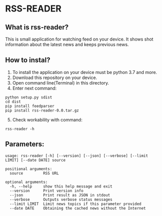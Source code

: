 # RSS-READER

## What is rss-reader?

This is small application for watching feed on your device. It shows shot information about the latest news and keeps previous news.

## How to instal?

1. To install the application on your device must be python 3.7 and more.
2. Download this repository on your device.
3. Open command line(Terminal) in this directory.
4. Enter next command:
```
python setup.py sdist
cd dist
pip install feedparser
pip install rss-reader-0.0.tar.gz
```
5. Check workability with command: 
```
rss-reader -h
```

## Parameters:
```
usage: rss-reader [-h] [--version] [--json] [--verbose] [--limit LIMIT] [--date DATE] source

positional arguments:
  source         RSS URL

optional arguments:
  -h, --help     show this help message and exit
  --version      Print version info
  --json         Print result as JSON in stdout
  --verbose      Outputs verbose status messages
  --limit LIMIT  Limit news topics if this parameter provided
  --date DATE    Obtaining the cached news without the Internet
```
